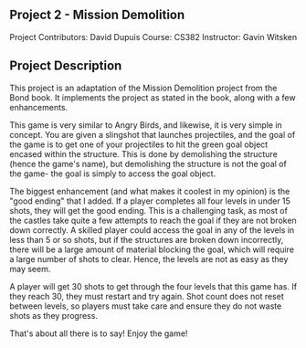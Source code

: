 ## Project 2 - Mission Demolition

Project Contributors: David Dupuis
Course: CS382
Instructor: Gavin Witsken

## Project Description

This project is an adaptation of the Mission Demolition project from the Bond book. It implements the project as stated in the book, along with a few enhancements.

This game is very similar to Angry Birds, and likewise, it is very simple in concept. You are given a slingshot that launches projectiles, and the goal of the game is to
get one of your projectiles to hit the green goal object encased within the structure. This is done by demolishing the structure (hence the game's name), but demolishing the structure is not
the goal of the game- the goal is simply to access the goal object.

The biggest enhancement (and what makes it coolest in my opinion) is the "good ending" that I added. If a player completes all four levels in under 15 shots, they will get the good ending.
This is a challenging task, as most of the castles take quite a few attempts to reach the goal if they are not broken down correctly. A skilled player could access the goal in any of the levels
in less than 5 or so shots, but if the structures are broken down incorrectly, there will be a large amount of material blocking the goal, which will require a large number of shots to clear.
Hence, the levels are not as easy as they may seem.

A player will get 30 shots to get through the four levels that this game has. If they reach 30, they must restart and try again. Shot count does not reset between levels, so players must take care
and ensure they do not waste shots as they progress.

That's about all there is to say! Enjoy the game!

